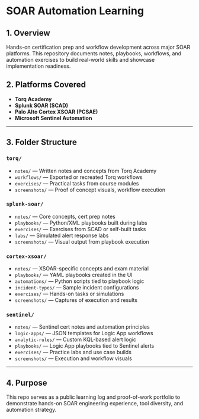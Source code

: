 # SOAR Automation Learning

## 1. Overview
Hands-on certification prep and workflow development across major SOAR platforms. This repository documents notes, playbooks, workflows, and automation exercises to build real-world skills and showcase implementation readiness.

## 2. Platforms Covered

- **Torq Academy**
- **Splunk SOAR (SCAD)**
- **Palo Alto Cortex XSOAR (PCSAE)**
- **Microsoft Sentinel Automation**

---

## 3. Folder Structure

### `torq/`
- `notes/` — Written notes and concepts from Torq Academy
- `workflows/` — Exported or recreated Torq workflows
- `exercises/` — Practical tasks from course modules
- `screenshots/` — Proof of concept visuals, workflow execution

### `splunk-soar/`
- `notes/` — Core concepts, cert prep notes
- `playbooks/` — Python/XML playbooks built during labs
- `exercises/` — Exercises from SCAD or self-built tasks
- `labs/` — Simulated alert response labs
- `screenshots/` — Visual output from playbook execution

### `cortex-xsoar/`
- `notes/` — XSOAR-specific concepts and exam material
- `playbooks/` — YAML playbooks created in the UI
- `automations/` — Python scripts tied to playbook logic
- `incident-types/` — Sample incident configurations
- `exercises/` — Hands-on tasks or simulations
- `screenshots/` — Captures of execution and results

### `sentinel/`
- `notes/` — Sentinel cert notes and automation principles
- `logic-apps/` — JSON templates for Logic App workflows
- `analytic-rules/` — Custom KQL-based alert logic
- `playbooks/` — Logic App playbooks tied to Sentinel alerts
- `exercises/` — Practice labs and use case builds
- `screenshots/` — Execution and workflow visuals

---

## 4. Purpose

This repo serves as a public learning log and proof-of-work portfolio to demonstrate hands-on SOAR engineering experience, tool diversity, and automation strategy.


